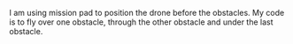 I am using mission pad to position the drone before the obstacles. My code is to fly over one obstacle, through the other obstacle and under the last obstacle.